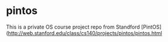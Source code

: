 # pintos
This is a private OS course project repo from Standford [PintOS](http://web.stanford.edu/class/cs140/projects/pintos/pintos.html
